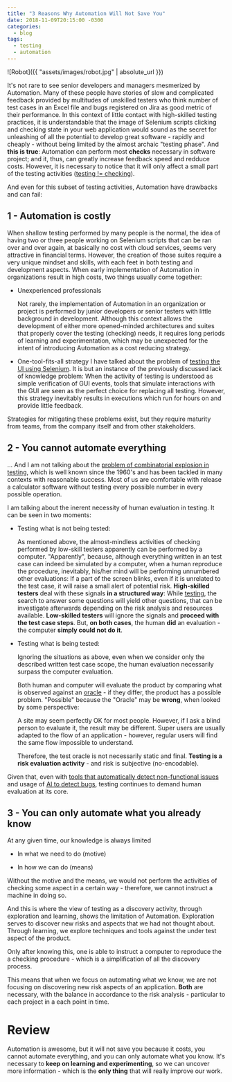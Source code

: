 ```yaml
---
title: "3 Reasons Why Automation Will Not Save You"
date: 2018-11-09T20:15:00 -0300
categories:
  - blog
tags:
  - testing
  - automation
---
```



![Robot]({{ "assets/images/robot.jpg" | absolute_url }})

It's not rare to see senior developers and managers mesmerized by Automation.
Many of these people have stories of slow and complicated feedback provided by multitudes
of unskilled testers who think number of test cases in an Excel file and bugs registered on Jira
as good metric of their performance.
In this context of little contact with high-skilled testing practices, it is understandable
that the image of Selenium scripts clicking and checking state in your web application would sound
as the secret for unleashing of all the potential to develop great software -
rapidly and cheaply - without being limited by the almost archaic "testing phase".
And **this is true**: Automation can perform most **checks** necessary in software project; and
it, thus, can greatly increase feedback speed and redduce costs. However, it is necessary to notice
that it will only affect a small part of the testing activities ([testing != checking](http://www.developsense.com/blog/2009/08/testing-vs-checking/)).

And even for this subset of testing activities, Automation have drawbacks and can fail:

## 1 - Automation is costly

When shallow testing performed by many people is the normal, the idea of having two or three people working on Selenium scripts
that can be ran over and over again, at basically no cost with cloud services, seems very attractive in financial terms.
However, the creation of those suites require a very unique mindset and skills, with each feet in both testing
and development aspects.
When early implementation of Automation in organizations result in high costs, two things usually come together:

- Unexperienced professionals

  Not rarely, the implementation of Automation in an organization or project is performed by junior developers or senior
  testers with little background in development. Although this context allows the development of either more opened-minded
  architectures and suites that properly cover the testing (checking) needs, it requires long periods of learning and experimentation,
  which may be unexpected for the intent of introducing Automation as a cost reducing strategy.

- One-tool-fits-all strategy
  I have talked about the problem of [testing the UI using Selenium](http://thatsabug.com/2018/08/08/testing_ember_application_first_steps.html#the-problem-with-testing-the-ui-using-selenium). It is but an instance
  of the previously discussed lack of knowledge problem: When the activity of testing is understood as simple verification of GUI events, tools that
  simulate interactions with the GUI are seen as the perfect choice for replacing all testing. However, this strategy inevitably results in executions
  which run for hours on and provide little feedback.

Strategies for mitigating these problems exist, but they require maturity from teams, from the company itself and from other stakeholders.

## 2 - You cannot automate everything

... And I am not talking about the [problem of combinatorial explosion in testing](https://www.ps.uni-saarland.de/~niehren/index.html/vorlesung/node5.html), which is well known since the 1960's and has been tackled in many contexts with reasonable success. Most of us are comfortable with release a calculator software without testing every possible number in every possible operation.

I am talking about the inerent necessity of human evaluation in testing. It can be seen in two moments:

- Testing what is not being tested:

  As mentioned above, the almost-mindless activities of checking performed by low-skill testers apparently can be performed by a computer. "Apparently", because, although everything written in an test case can indeed be simulated by a computer, when a human reproduce the procedure, inevitably, his/her mind will be performing unnumbered other evaluations: If a part of the screen blinks, even if it is unrelated to the test case, it will raise a small alert of potential risk. **High-skilled testers** deal with these signals **in a structured way**: While [testing](http://www.satisfice.com/articles/what_is_et.shtml), the search to answer some questions will yield other questions, that can be investigate afterwards depending on the risk analysis and resources available. **Low-skilled testers** will ignore the signals and **proceed with the test case steps**. But, **on both cases**, the human **did** an evaluation - the computer **simply could not do it**.

- Testing what is being tested:

  Ignoring the situations as above, even when we consider only the described written test case scope, the human evaluation necessarily surpass the computer evaluation.

  Both human and computer will evaluate the product by comparing what is observed against an [oracle](http://www.developsense.com/resources/Oracles.pdf) - if they differ, the product has a possible problem. "Possible" because the "Oracle" may be **wrong**, when looked by some perspective:

  A site may seem perfectly OK for most people. However, if I ask a blind person to evaluate it, the result may be different. Super users are usually adapted to the flow of an application - however, regular users will find the same flow impossible to understand.

  Therefore, the test oracle is not necessarily static and final. **Testing is a risk evaluation activity** - and risk is subjective (no-encodable).

Given that, even with [tools that automatically detect non-functional issues](https://github.com/ember-a11y/ember-a11y-testing) and usage of [AI to detect bugs](https://test.ai), testing continues to demand human evaluation at its core.

## 3 - You can only automate what you already know

At any given time, our knowledge is always limited

- In what we need to do (motive)

- In how we can do (means)

Without the motive and the means, we would not perform the activities of checking some aspect in a certain way - therefore, we cannot instruct a machine in doing so.

And this is where the view of testing as a discovery activity, through exploration and learning, shows the limitation of Automation. Exploration serves to discover new risks and aspects that we had not thought about. Through learning, we explore techniques and tools against the under test aspect of the product.

Only after knowing this, one is able to instruct a computer to reproduce the a checking procedure - which is a simplification of all the discovery process.

This means that when we focus on automating what we know, we are not focusing on discovering new risk aspects of an application. **Both** are necessary, with the balance in accordance to the risk analysis - particular to each project in a each point in time.

# Review

Automation is awesome, but it will not save you because it costs, you cannot automate everything, and you can only automate what you know.
It's necessary to **keep on learning and experimenting**, so we can uncover more information - which is the **only thing** that will really improve our work.

